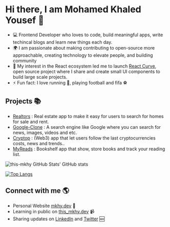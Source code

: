 # Hi there, I am Mohamed Khaled Yousef 👋

- 💻 Frontend Developer who loves to code, build meaningful apps, write techincal blogs and learn new things each day.
- 🌍 I am passionate about making contributing to open-source more approachable, creating technology to elevate people, and building community
- :pencil: My interest in the React ecosystem led me to launch <a href="https://this-react-curve.vercel.app/">React Curve</a>, open source project where I share and create small UI components to build large scale projects.
- ⚡ Fun fact: I love running :running:, playing football and fifa ⚽️ 
  
## Projects :books:
- <a href="https://realtors-this-mkhy.vercel.app/">Realtors</a> : Real estate app to make it easy for users to search for homes for sale and rent.
- <a href="https://this-google-clone.netlify.app/">Google-Clone</a> : A search engine like Google where you can search for news, images, videos and etc.
- <a href="https://cryptop22.netlify.app/">Cryptop</a> : (Web3) app that let users follow the last cryptocurrencies costs, news and trends..
- <a href="https://my-reads-tracking.netlify.app/">MyReads</a> : Bookshelf app that show, store books and track your reading list.

<img alt="this-mkhy GitHub Stats' GitHub stats" src="https://github-readme-stats.vercel.app/api?username=this-mkhy&count_private=1&show_icons=true">

[![Top Langs](https://github-readme-stats.vercel.app/api/top-langs/?username=this-mkhy&layout=compact)](https://github.com/this-mkhy/github-readme-stats)

## Connect with me 🌎
- Personal Website <a href="https://mkhy.pages.dev/">mkhy.dev</a> 💼
- Learning in public on <a href="https://dev.to/this_mkhy">this_mkhy.dev</a> 📹
- Sharing updates on <a href="https://www.linkedin.com/in/mohamed-khaled-yousef-421081a5">LinkedIn</a> and <a href="https://twitter.com/this_mkhy">Twitter</a> :new:


<!--
**this-mkhy/this-mkhy** is a ✨ _special_ ✨ repository because its `README.md` (this file) appears on your GitHub profile.

Here are some ideas to get you started:

- 🔭 I’m currently working on ...
- 🌱 I’m currently learning ...
- 👯 I’m looking to collaborate on ...
- 🤔 I’m looking for help with ...
- 💬 Ask me about ...
- 📫 How to reach me: ...
- 😄 Pronouns: ...
- ⚡ Fun fact: ...
-->
